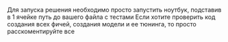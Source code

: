 Для запуска решения необходимо просто запустить ноутбук, подставив в 1 ячейке путь до вашего файла с тестами
Если хотите проверить код создания всех фичей, создания модели и ее тюнинга, то просто расскоментируйте все

